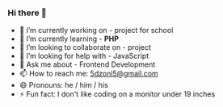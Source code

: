 ### Hi there 👋

<!-- 
**dzonidevv/dzonidevv** is a ✨ _special_ ✨ repository because its `README.md` (this file) appears on your GitHub profile.

Here are some ideas to get you started:
 -->

- 🔭 I’m currently working on - project for school
- 🌱 I’m currently learning - <b>PHP</b>
- 👯 I’m looking to collaborate on - project
- 🤔 I’m looking for help with - JavaScript
- 💬 Ask me about - Frontend Development
- 📫 How to reach me: 5dzoni5@gmail.com
- 😄 Pronouns: he / him / his
- ⚡ Fun fact: I don't like coding on a monitor under 19 inches
